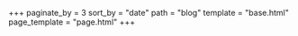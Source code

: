 +++
paginate_by = 3
sort_by = "date"
path = "blog"
template = "base.html"
page_template = "page.html"
+++
